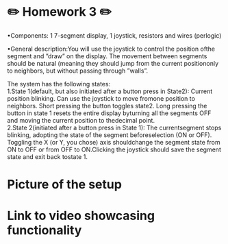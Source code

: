# :pencil2: Homework 3 :pencil2:

•Components:  1  7-segment  display,  1  joystick,  resistors  and  wires  (perlogic)  

•General description:You will use the joystick to control the position ofthe segment and ”draw” on the display.  The movement between segments should be natural (meaning they should jump from the current positiononly to neighbors, but without passing through ”walls”.  

The system has the following states:  
1.State  1(default,  but  also  initiated  after  a  button  press  in  State2):  Current  position  blinking.   Can  use  the  joystick  to  move  fromone  position  to  neighbors.   Short  pressing  the  button  toggles  state2.  Long pressing the button in state 1 resets the entire display byturning all the segments OFF and moving the current position to thedecimal point.  
2.State  2(initiated  after  a  button  press  in  State  1):   The  currentsegment  stops  blinking,  adopting  the  state  of  the  segment  beforeselection (ON or OFF). Toggling the X (or Y, you chose) axis shouldchange  the  segment  state  from  ON  to  OFF  or  from  OFF  to  ON.Clicking the joystick should save the segment state and exit back tostate 1.

# Picture of the setup

# Link to video showcasing functionality

